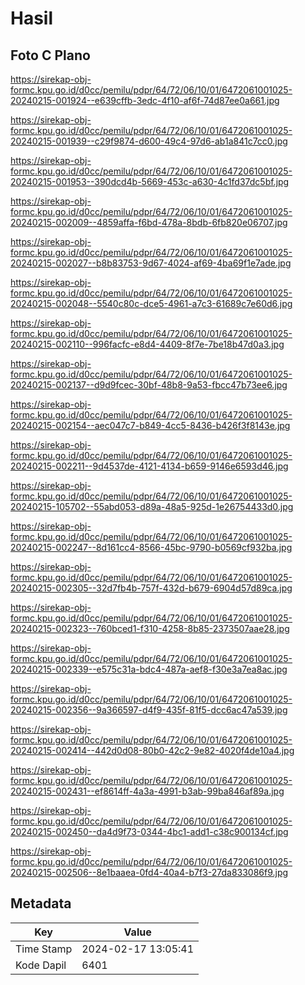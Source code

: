 # Hasil

## Foto C Plano

https://sirekap-obj-formc.kpu.go.id/d0cc/pemilu/pdpr/64/72/06/10/01/6472061001025-20240215-001924--e639cffb-3edc-4f10-af6f-74d87ee0a661.jpg

https://sirekap-obj-formc.kpu.go.id/d0cc/pemilu/pdpr/64/72/06/10/01/6472061001025-20240215-001939--c29f9874-d600-49c4-97d6-ab1a841c7cc0.jpg

https://sirekap-obj-formc.kpu.go.id/d0cc/pemilu/pdpr/64/72/06/10/01/6472061001025-20240215-001953--390dcd4b-5669-453c-a630-4c1fd37dc5bf.jpg

https://sirekap-obj-formc.kpu.go.id/d0cc/pemilu/pdpr/64/72/06/10/01/6472061001025-20240215-002009--4859affa-f6bd-478a-8bdb-6fb820e06707.jpg

https://sirekap-obj-formc.kpu.go.id/d0cc/pemilu/pdpr/64/72/06/10/01/6472061001025-20240215-002027--b8b83753-9d67-4024-af69-4ba69f1e7ade.jpg

https://sirekap-obj-formc.kpu.go.id/d0cc/pemilu/pdpr/64/72/06/10/01/6472061001025-20240215-002048--5540c80c-dce5-4961-a7c3-61689c7e60d6.jpg

https://sirekap-obj-formc.kpu.go.id/d0cc/pemilu/pdpr/64/72/06/10/01/6472061001025-20240215-002110--996facfc-e8d4-4409-8f7e-7be18b47d0a3.jpg

https://sirekap-obj-formc.kpu.go.id/d0cc/pemilu/pdpr/64/72/06/10/01/6472061001025-20240215-002137--d9d9fcec-30bf-48b8-9a53-fbcc47b73ee6.jpg

https://sirekap-obj-formc.kpu.go.id/d0cc/pemilu/pdpr/64/72/06/10/01/6472061001025-20240215-002154--aec047c7-b849-4cc5-8436-b426f3f8143e.jpg

https://sirekap-obj-formc.kpu.go.id/d0cc/pemilu/pdpr/64/72/06/10/01/6472061001025-20240215-002211--9d4537de-4121-4134-b659-9146e6593d46.jpg

https://sirekap-obj-formc.kpu.go.id/d0cc/pemilu/pdpr/64/72/06/10/01/6472061001025-20240215-105702--55abd053-d89a-48a5-925d-1e26754433d0.jpg

https://sirekap-obj-formc.kpu.go.id/d0cc/pemilu/pdpr/64/72/06/10/01/6472061001025-20240215-002247--8d161cc4-8566-45bc-9790-b0569cf932ba.jpg

https://sirekap-obj-formc.kpu.go.id/d0cc/pemilu/pdpr/64/72/06/10/01/6472061001025-20240215-002305--32d7fb4b-757f-432d-b679-6904d57d89ca.jpg

https://sirekap-obj-formc.kpu.go.id/d0cc/pemilu/pdpr/64/72/06/10/01/6472061001025-20240215-002323--760bced1-f310-4258-8b85-2373507aae28.jpg

https://sirekap-obj-formc.kpu.go.id/d0cc/pemilu/pdpr/64/72/06/10/01/6472061001025-20240215-002339--e575c31a-bdc4-487a-aef8-f30e3a7ea8ac.jpg

https://sirekap-obj-formc.kpu.go.id/d0cc/pemilu/pdpr/64/72/06/10/01/6472061001025-20240215-002356--9a366597-d4f9-435f-81f5-dcc6ac47a539.jpg

https://sirekap-obj-formc.kpu.go.id/d0cc/pemilu/pdpr/64/72/06/10/01/6472061001025-20240215-002414--442d0d08-80b0-42c2-9e82-4020f4de10a4.jpg

https://sirekap-obj-formc.kpu.go.id/d0cc/pemilu/pdpr/64/72/06/10/01/6472061001025-20240215-002431--ef8614ff-4a3a-4991-b3ab-99ba846af89a.jpg

https://sirekap-obj-formc.kpu.go.id/d0cc/pemilu/pdpr/64/72/06/10/01/6472061001025-20240215-002450--da4d9f73-0344-4bc1-add1-c38c900134cf.jpg

https://sirekap-obj-formc.kpu.go.id/d0cc/pemilu/pdpr/64/72/06/10/01/6472061001025-20240215-002506--8e1baaea-0fd4-40a4-b7f3-27da833086f9.jpg


## Metadata

| Key        | Value               |
| ---------- | ------------------- |
| Time Stamp | 2024-02-17 13:05:41 |
| Kode Dapil | 6401                |



